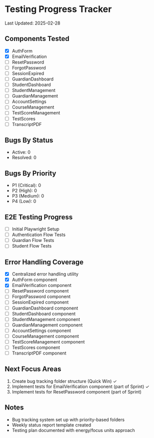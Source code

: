 # Testing Progress Tracker

Last Updated: 2025-02-28

## Components Tested

- [x] AuthForm
- [x] EmailVerification
- [ ] ResetPassword
- [ ] ForgotPassword
- [ ] SessionExpired
- [ ] GuardianDashboard
- [ ] StudentDashboard
- [ ] StudentManagement
- [ ] GuardianManagement
- [ ] AccountSettings
- [ ] CourseManagement
- [ ] TestScoreManagement
- [ ] TestScores
- [ ] TranscriptPDF

## Bugs By Status

- Active: 0
- Resolved: 0

## Bugs By Priority

- P1 (Critical): 0
- P2 (High): 0
- P3 (Medium): 0
- P4 (Low): 0

## E2E Testing Progress

- [ ] Initial Playwright Setup
- [ ] Authentication Flow Tests
- [ ] Guardian Flow Tests
- [ ] Student Flow Tests

## Error Handling Coverage

- [x] Centralized error handling utility
- [x] AuthForm component
- [x] EmailVerification component
- [ ] ResetPassword component
- [ ] ForgotPassword component
- [ ] SessionExpired component
- [ ] GuardianDashboard component
- [ ] StudentDashboard component
- [ ] StudentManagement component
- [ ] GuardianManagement component
- [ ] AccountSettings component
- [ ] CourseManagement component
- [ ] TestScoreManagement component
- [ ] TestScores component
- [ ] TranscriptPDF component

## Next Focus Areas

1. Create bug tracking folder structure (Quick Win) ✓
2. Implement tests for EmailVerification component (part of Sprint) ✓
3. Implement tests for ResetPassword component (part of Sprint)

## Notes

- Bug tracking system set up with priority-based folders
- Weekly status report template created
- Testing plan documented with energy/focus units approach
